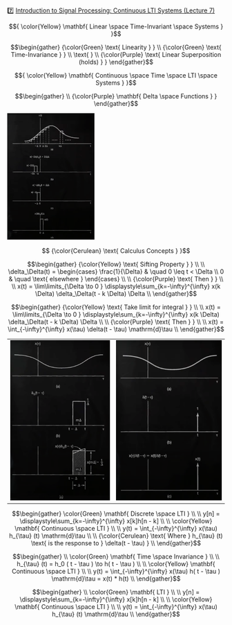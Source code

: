 :seven: [Introduction to Signal Processing: Continuous LTI Systems (Lecture 7)](https://youtu.be/lmH1UGCtvG8)


$${
\color{Yellow} \mathbf{ Linear \space Time-Invariant \space Systems } 
}$$

```math
\begin{gather}
   {\color{Green} \text{ Linearity  } } \\
   {\color{Green} \text{ Time-Invariance } } \\
   \text{   } \\
   {\color{Purple} \text{ Linear Superposition (holds) } }
\end{gather}
```

$${
\color{Yellow} \mathbf{ Continuous \space Time \space LTI \space Systems } 
}$$

```math
\begin{gather}
   \\
   {\color{Purple} \mathbf{ Delta \space Functions } }
\end{gather}
```

<img src=images/calculus-concepts.png width=40% height=40% > </img>

```math
   {\color{Cerulean} \text{ Calculus Concepts } }
```

```math
\begin{gather}
   {\color{Yellow} \text{ Sifting Property } } \\
   \\
    \delta_\Delta(t) =
      \begin{cases}
        \frac{1}{\Delta}   & \quad 0 \leq t < \Delta \\
        0         & \quad \text{ elsewhere }
      \end{cases} \\
    \\
   {\color{Purple} \text{ Then } } \\
    \\
    x(t) = \lim\limits_{\Delta \to 0 } \displaystyle\sum_{k=-\infty}^{\infty} x(k \Delta) \delta_\Delta(t - k \Delta) \Delta
    \\
\end{gather}
```

```math
\begin{gather}
   {\color{Yellow} \text{ Take limit for integral } } \\
    \\
    x(t) = \lim\limits_{\Delta \to 0 } \displaystyle\sum_{k=-\infty}^{\infty} x(k \Delta) \delta_\Delta(t - k \Delta) \Delta \\
    \\
   {\color{Purple} \text{ Then } } \\
    \\
    x(t) = \int_{-\infty}^{\infty} x(\tau) \delta(t - \tau) \mathrm{d}\tau
    \\
\end{gather}
```

| | |
|-|-|
| <img src=images/delta-function-continuous_1.png width='' height='' > </img> | <img src=images/delta-function-continuous_2.png width='' height='' > </img> |

```math
\begin{gather}
   \color{Green} \mathbf{ Discrete \space LTI  } \\
    \\
    y[n] = \displaystyle\sum_{k=-\infty}^{\infty} x[k]h[n - k] \\
    \\
   \color{Yellow} \mathbf{ Continuous \space LTI  } \\
    \\
    y(t) = \int_{-\infty}^{\infty} x(\tau) h_{\tau} (t) \mathrm{d}\tau \\
    \\
    {\color{Cerulean} \text{ Where } h_{\tau} (t) \text{ is the response to } \delta(t - \tau) } \\
\end{gather}
```

```math
\begin{gather}
   \\
   \color{Green} \mathbf{ Time \space Invariance  } \\
    \\
    h_{\tau} (t) = h_0 ( t - \tau ) \to h( t - \tau ) \\
    \\
   \color{Yellow} \mathbf{ Continuous \space LTI  } \\
    \\
    y(t) = \int_{-\infty}^{\infty} x(\tau) h( t - \tau ) \mathrm{d}\tau = x(t) * h(t) \\
\end{gather}
```

```math
\begin{gather}
   \\
   \color{Green} \mathbf{ LTI } \\
    \\
    y[n] = \displaystyle\sum_{k=-\infty}^{\infty} x[k]h[n - k] \\
    \\
   \color{Yellow} \mathbf{ Continuous \space LTI  } \\
    \\
    y(t) = \int_{-\infty}^{\infty} x(\tau) h_{\tau} (t) \mathrm{d}\tau \\
\end{gather}
```

